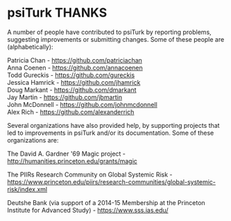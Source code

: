 psiTurk THANKS
===============

A number of people have contributed to psiTurk by reporting problems,
suggesting improvements or submitting changes. Some of these people 
are (alphabetically):

Patricia Chan - https://github.com/patriciachan  
Anna Coenen - https://github.com/annacoenen  
Todd Gureckis - https://github.com/gureckis  
Jessica Hamrick - https://github.com/jhamrick  
Doug Markant - https://github.com/dmarkant  
Jay Martin - https://github.com/jbmartin  
John McDonnell - https://github.com/johnmcdonnell  
Alex Rich - https://github.com/alexanderrich  

Several organizations have also provided help, by supporting projects
that led to improvements in psiTurk and/or its documentation.  Some
of these organizations are:

The David A. Gardner '69 Magic project - http://humanities.princeton.edu/grants/magic

The PIIRs Research Community on Global Systemic Risk - https://www.princeton.edu/piirs/research-communities/global-systemic-risk/index.xml

Deutshe Bank (via support of a 2014-15 Membership at the Princeton Institute for Advanced Study) - https://www.sss.ias.edu/
